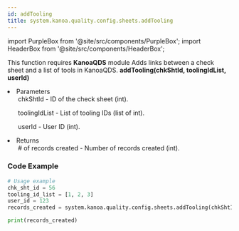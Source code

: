 ```yaml
---
id: addTooling
title: system.kanoa.quality.config.sheets.addTooling
---
```


import PurpleBox from '@site/src/components/PurpleBox';
import HeaderBox from '@site/src/components/HeaderBox';

<PurpleBox>This function requires <b>KanoaQDS</b> module</PurpleBox>
<HeaderBox header="Description">Adds links between a check sheet and a list of tools in KanoaQDS.</HeaderBox>
<HeaderBox header="Syntax">
    <b>addTooling(chkShtId, toolingIdList, userId)</b>
    <li> Parameters <br />
        <ul>chkShtId - ID of the check sheet (int).</ul>
        <ul>toolingIdList - List of tooling IDs (list of int).</ul>
        <ul>userId - User ID (int).</ul>
    </li>
    <li> Returns <br />
        <ul># of records created - Number of records created (int).</ul>
    </li>
</HeaderBox>

### Code Example
```python
# Usage example
chk_sht_id = 56
tooling_id_list = [1, 2, 3]
user_id = 123
records_created = system.kanoa.quality.config.sheets.addTooling(chkShtId=chk_sht_id, toolingIdList=tooling_id_list, userId=user_id)

print(records_created)
